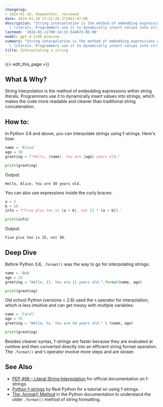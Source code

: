 ```yaml
---
changelog:
- 2024-01-28, dogweather, reviewed
date: 2024-01-20 17:51:28.373461-07:00
description: "String interpolation is the method of embedding expressions within string\
  \ literals. Programmers use it to dynamically insert values into strings, which\u2026"
lastmod: '2024-03-11T00:14:33.544673-06:00'
model: gpt-4-1106-preview
summary: "String interpolation is the method of embedding expressions within string\
  \ literals. Programmers use it to dynamically insert values into strings, which\u2026"
title: Interpolating a string
---
```


{{< edit_this_page >}}

## What & Why?
String interpolation is the method of embedding expressions within string literals. Programmers use it to dynamically insert values into strings, which makes the code more readable and cleaner than traditional string concatenation.

## How to:
In Python 3.6 and above, you can interpolate strings using f-strings. Here's how:

```Python
name = 'Alice'
age = 30
greeting = f"Hello, {name}. You are {age} years old."

print(greeting)
```

Output:
```
Hello, Alice. You are 30 years old.
```

You can also use expressions inside the curly braces:

```Python
a = 5
b = 10
info = f"Five plus ten is {a + b}, not {2 * (a + b)}."

print(info)
```

Output:
```
Five plus ten is 15, not 30.
```

## Deep Dive
Before Python 3.6, `.format()` was the way to go for interpolating strings:

```Python
name = 'Bob'
age = 25
greeting = "Hello, {}. You are {} years old.".format(name, age)

print(greeting)
```

Old school Python (versions < 2.6) used the `%` operator for interpolation, which is less intuitive and can get messy with multiple variables:

```Python
name = 'Carol'
age = 35
greeting = "Hello, %s. You are %d years old." % (name, age)

print(greeting)
```

Besides cleaner syntax, f-strings are faster because they are evaluated at runtime and then converted directly into an efficient string format operation. The `.format()` and `%` operator involve more steps and are slower.

## See Also
- [PEP 498 – Literal String Interpolation](https://www.python.org/dev/peps/pep-0498/) for official documentation on f-strings.
- [Python f-strings](https://realpython.com/python-f-strings/) by Real Python for a tutorial on using f-strings.
- [The .format() Method](https://docs.python.org/3/library/stdtypes.html#str.format) in the Python documentation to understand the older `.format()` method of string formatting.
